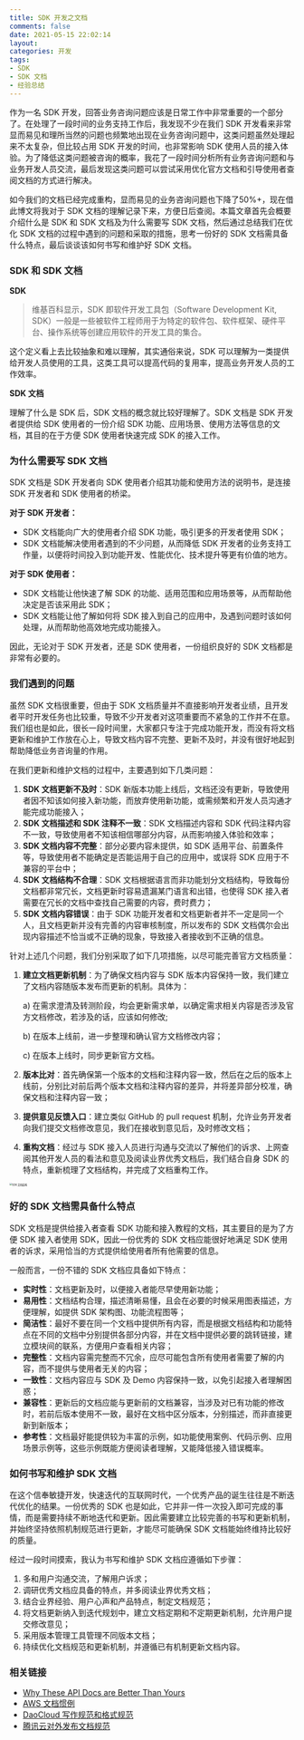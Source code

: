 ```yaml
---
title: SDK 开发之文档
comments: false
date: 2021-05-15 22:02:14
layout:
categories: 开发
tags:
- SDK 
- SDK 文档
- 经验总结
---
```


作为一名 SDK 开发，回答业务咨询问题应该是日常工作中非常重要的一个部分了。在处理了一段时间的业务支持工作后，我发现不少在我们 SDK 开发看来非常显而易见和理所当然的问题也频繁地出现在业务咨询问题中，这类问题虽然处理起来不太复杂，但比较占用 SDK 开发的时间，也非常影响 SDK 使用人员的接入体验。为了降低这类问题被咨询的概率，我花了一段时间分析所有业务咨询问题和与业务开发人员交流，最后发现这类问题可以尝试采用优化官方文档和引导使用者查阅文档的方式进行解决。

如今我们的文档已经完成重构，显而易见的业务咨询问题也下降了50%+，现在借此博文将我对于 SDK 文档的理解记录下来，方便日后查阅。本篇文章首先会概要介绍什么是 SDK 和 SDK 文档及为什么需要写 SDK 文档，然后通过总结我们在优化 SDK 文档的过程中遇到的问题和采取的措施，思考一份好的 SDK 文档需具备什么特点，最后谈谈该如何书写和维护好 SDK 文档。

<!-- more -->

### SDK 和 SDK 文档

**SDK**

> 维基百科显示，SDK 即软件开发工具包（Software Development Kit, SDK）一般是一些被软件工程师用于为特定的软件包、软件框架、硬件平台、操作系统等创建应用软件的开发工具的集合。

这个定义看上去比较抽象和难以理解，其实通俗来说，SDK 可以理解为一类提供给开发人员使用的工具，这类工具可以提高代码的复用率，提高业务开发人员的工作效率。

**SDK 文档**

理解了什么是 SDK 后，SDK 文档的概念就比较好理解了。SDK 文档是 SDK 开发者提供给 SDK 使用者的一份介绍 SDK 功能、应用场景、使用方法等信息的文档，其目的在于方便 SDK 使用者快速完成 SDK 的接入工作。

### 为什么需要写 SDK 文档

SDK 文档是 SDK 开发者向 SDK 使用者介绍其功能和使用方法的说明书，是连接 SDK 开发者和 SDK 使用者的桥梁。

**对于 SDK 开发者：**

* SDK 文档能向广大的使用者介绍 SDK 功能，吸引更多的开发者使用 SDK；
* SDK 文档能解决使用者遇到的不少问题，从而降低 SDK 开发者的业务支持工作量，以便将时间投入到功能开发、性能优化、技术提升等更有价值的地方。

**对于 SDK 使用者：**

* SDK 文档能让他快速了解 SDK 的功能、适用范围和应用场景等，从而帮助他决定是否该采用此 SDK；
* SDK 文档能让他了解如何将 SDK 接入到自己的应用中，及遇到问题时该如何处理，从而帮助他高效地完成功能接入。

因此，无论对于 SDK 开发者，还是 SDK 使用者，一份组织良好的 SDK 文档都是非常有必要的。

### 我们遇到的问题

虽然 SDK 文档很重要，但由于 SDK 文档质量并不直接影响开发者业绩，且开发者平时开发任务也比较重，导致不少开发者对这项重要而不紧急的工作并不在意。我们组也是如此，很长一段时间里，大家都只专注于完成功能开发，而没有将文档更新和维护工作放在心上，导致文档内容不完整、更新不及时，并没有很好地起到帮助降低业务咨询量的作用。

在我们更新和维护文档的过程中，主要遇到如下几类问题：

1. **SDK 文档更新不及时**：SDK 新版本功能上线后，文档还没有更新，导致使用者因不知该如何接入新功能，而放弃使用新功能，或需频繁和开发人员沟通才能完成功能接入；
2. **SDK 文档描述和 SDK 注释不一致**：SDK 文档描述内容和 SDK 代码注释内容不一致，导致使用者不知该相信哪部分内容，从而影响接入体验和效率；
3. **SDK 文档内容不完整**：部分必要内容未提供，如 SDK 适用平台、前置条件等，导致使用者不能确定是否能运用于自己的应用中，或误将 SDK 应用于不兼容的平台中；
4. **SDK 文档结构不合理**：SDK 文档根据语言而非功能划分文档结构，导致每份文档都非常冗长，文档更新时容易遗漏某门语言和出错，也使得 SDK 接入者需要在冗长的文档中查找自己需要的内容，费时费力；
5. **SDK 文档内容错误**：由于 SDK 功能开发者和文档更新者并不一定是同一个人，且文档更新并没有完善的内容审核制度，所以发布的 SDK 文档偶尔会出现内容描述不恰当或不正确的现象，导致接入者接收到不正确的信息。



针对上述几个问题，我们分别采取了如下几项措施，以尽可能完善官方文档质量：

1. **建立文档更新机制**：为了确保文档内容与 SDK 版本内容保持一致，我们建立了文档内容随版本发布而更新的机制。具体为：

    a)	在需求澄清及转测阶段，均会更新需求单，以确定需求相关内容是否涉及官方文档修改，若涉及的话，应该如何修改;

    b)	在版本上线前，进一步整理和确认官方文档修改内容；

    c)	 在版本上线时，同步更新官方文档。

2. **版本比对**：首先确保第一个版本的文档和注释内容一致，然后在之后的版本上线前，分别比对前后两个版本文档和注释内容的差异，并将差异部分校准，确保文档和注释内容一致；

3. **提供意见反馈入口**：建立类似 GitHub 的 pull request 机制，允许业务开发者向我们提交文档修改意见，我们在接收到意见后，及时修改文档；

4. **重构文档**：经过与 SDK 接入人员进行沟通与交流以了解他们的诉求、上网查阅其他开发人员的看法和意见及阅读业界优秀文档后，我们结合自身 SDK 的特点，重新梳理了文档结构，并完成了文档重构工作。

<img src="https://user-images.githubusercontent.com/17395552/93220336-f1180c80-f79e-11ea-88d3-191abd64f124.png" alt="SDK 文档结构" style="zoom:30%;" />

### 好的 SDK 文档需具备什么特点

SDK 文档是提供给接入者查看 SDK 功能和接入教程的文档，其主要目的是为了方便 SDK 接入者使用 SDK，因此一份优秀的 SDK 文档应能很好地满足 SDK 使用者的诉求，采用恰当的方式提供给使用者所有他需要的信息。

一般而言，一份不错的 SDK 文档应具备如下特点：

* **实时性**：文档更新及时，以便接入者能尽早使用新功能；
* **易用性**：文档结构合理，描述清晰易懂，且会在必要的时候采用图表描述，方便理解，如提供 SDK 架构图、功能流程图等；
* **简洁性**：最好不要在同一个文档中提供所有内容，而是根据文档结构和功能特点在不同的文档中分别提供各部分内容，并在文档中提供必要的跳转链接，建立模块间的联系，方便用户查看相关内容；
* **完整性**：文档内容需完整而不冗余，应尽可能包含所有使用者需要了解的内容，而不提供与使用者无关的内容；
* **一致性**：文档内容应与 SDK 及 Demo 内容保持一致，以免引起接入者理解困惑；
* **兼容性**：更新后的文档应能与更新前的文档兼容，当涉及对已有功能的修改时，若前后版本使用不一致，最好在文档中区分版本，分别描述，而非直接更新到新版本；
* **参考性**：文档最好能提供较为丰富的示例，如功能使用案例、代码示例、应用场景示例等，这些示例既能方便阅读者理解，又能降低接入错误概率。

### 如何书写和维护 SDK 文档

在这个信奉敏捷开发，快速迭代的互联网时代，一个优秀产品的诞生往往是不断迭代优化的结果。一份优秀的 SDK 也是如此，它并非一件一次投入即可完成的事情，而是需要持续不断地迭代和更新。因此需要建立比较完善的书写和更新机制，并始终坚持依照机制规范进行更新，才能尽可能确保 SDK 文档能始终维持比较好的质量。

经过一段时间摸索，我认为书写和维护 SDK 文档应遵循如下步骤：

1. 多和用户沟通交流，了解用户诉求；
2. 调研优秀文档应具备的特点，并多阅读业界优秀文档；
3. 结合业界经验、用户心声和产品特点，制定文档规范；
4. 将文档更新纳入到迭代规划中，建立文档定期和不定期更新机制，允许用户提交修改意见；
5. 采用版本管理工具管理不同版本文档；
6. 持续优化文档规范和更新机制，并遵循已有机制更新文档内容。

### 相关链接

* [Why These API Docs are Better Than Yours](https://blog.readme.com/why-these-api-docs-are-better-than-yours-and-what-you-can-do-about-it/)
* [AWS 文档惯例](https://docs.aws.amazon.com/zh_cn/general/latest/gr/docconventions.html)
* [DaoCloud 写作规范和格式规范](http://docs.daocloud.io/write-docs/format)
* [腾讯云对外发布文档规范](https://github.com/qiuxr/Qcloud)
